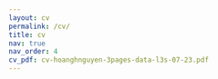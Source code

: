 ```yaml
---
layout: cv
permalink: /cv/
title: cv
nav: true
nav_order: 4
cv_pdf: cv-hoanghnguyen-3pages-data-l3s-07-23.pdf
---
```

